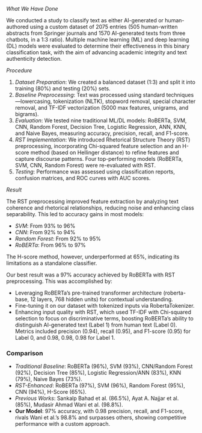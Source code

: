 *What We Have Done*

We conducted a study to classify text as either AI-generated or human-authored using a custom dataset of 2075 entries (505 human-written abstracts from Springer journals and 1570 AI-generated texts from three chatbots, in a 1:3 ratio). Multiple machine learning (ML) and deep learning (DL) models were evaluated to determine their effectiveness in this binary classification task, with the aim of advancing academic integrity and text authenticity detection.

*Procedure*

1. *Dataset Preparation*: We created a balanced dataset (1:3) and split it into training (80%) and testing (20%) sets.
2. *Baseline Preprocessing*: Text was processed using standard techniques—lowercasing, tokenization (NLTK), stopword removal, special character removal, and TF-IDF vectorization (5000 max features, unigrams, and bigrams).
3. *Evaluation*: We tested nine traditional ML/DL models: RoBERTa, SVM, CNN, Random Forest, Decision Tree, Logistic Regression, ANN, KNN, and Naive Bayes, measuring accuracy, precision, recall, and F1-score.
4. *RST Implementation*: We introduced Rhetorical Structure Theory (RST) preprocessing, incorporating Chi-squared feature selection and an H-score method (based on Hellinger distance) to refine features and capture discourse patterns. Four top-performing models (RoBERTa, SVM, CNN, Random Forest) were re-evaluated with RST.
5. *Testing*: Performance was assessed using classification reports, confusion matrices, and ROC curves with AUC scores.

*Result*

The RST preprocessing improved feature extraction by analyzing text coherence and rhetorical relationships, reducing noise and enhancing class separability. This led to accuracy gains in most models:
- *SVM*: From 93% to 96%
- *CNN*: From 92% to 94%
- *Random Forest*: From 92% to 95%
- *RoBERTa*: From 96% to 97%

The H-score method, however, underperformed at 65%, indicating its limitations as a standalone classifier.

Our best result was a 97% accuracy achieved by RoBERTa with RST preprocessing. This was accomplished by:
- Leveraging RoBERTa’s pre-trained transformer architecture (roberta-base, 12 layers, 768 hidden units) for contextual understanding.
- Fine-tuning it on our dataset with tokenized inputs via RobertaTokenizer.
- Enhancing input quality with RST, which used TF-IDF with Chi-squared selection to focus on discriminative terms, boosting RoBERTa’s ability to distinguish AI-generated text (Label 1) from human text (Label 0). Metrics included precision (0.94), recall (0.95), and F1-score (0.95) for Label 0, and 0.98, 0.98, 0.98 for Label 1.

### Comparison
- *Traditional Baseline*: RoBERTa (96%), SVM (93%), CNN/Random Forest (92%), Decision Tree (85%), Logistic Regression/ANN (83%), KNN (79%), Naive Bayes (73%).
- *RST-Enhanced*: RoBERTa (97%), SVM (96%), Random Forest (95%), CNN (94%), H-Score (65%).
- *Previous Works*: Sankalp Bahad et al. (86.5%), Ayat A. Najjar et al. (85%), Mudasir Ahmad Wani et al. (98.8%).
- **Our Model**: 97% accuracy, with 0.98 precision, recall, and F1-score, rivals Wani et al.’s 98.8% and surpasses others, showing competitive performance with a custom approach.
